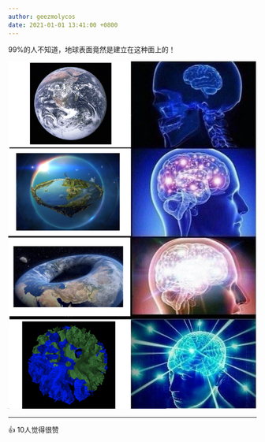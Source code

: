 ```yaml
---
author: geezmolycos
date: 2021-01-01 13:41:00 +0800
---
```


99%的人不知道，地球表面竟然是建立在这种面上的！

![](/assets/images/qq-zone/2021-01-01-earth.png)

---
👍 10人觉得很赞
